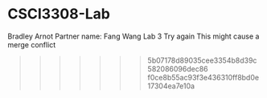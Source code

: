 # CSCI3308-Lab
Bradley Arnot
Partner name: Fang Wang
Lab 3
Try again
This might cause a merge conflict
>>>>>>> 5b07178d89035cee3354b8d39c582086096dec86
>>>>>>> f0ce8b55ac93f3e436310ff8bd0e17304ea7e10a
